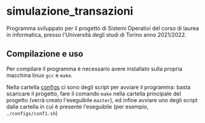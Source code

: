 # simulazione_transazioni

Programma sviluppato per il progetto di Sistemi Operativi del corso di laurea in informatica, presso l'Università degli
studi di Torino anno 2021/2022.

## Compilazione e uso

Per compilare il programma è necessario avere installato sulla propria macchina linux `gcc` e `make`.

Nella cartella [configs](/configs) ci sono degli script per avviare il programma: basta scaricare il progetto, fare il
comando `make` nella cartella principale del progetto (verrà creato l'eseguibile `master`), ed infine avviare uno degli
script dalla cartella in cui è presente l'eseguibile (per esempio, `./configs/conf1.sh`)